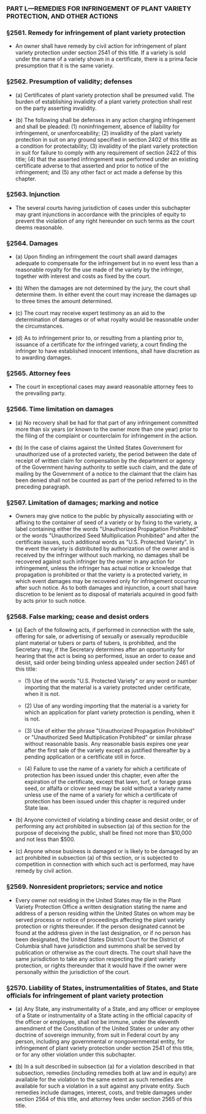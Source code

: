 ### PART L—REMEDIES FOR INFRINGEMENT OF PLANT VARIETY PROTECTION, AND OTHER ACTIONS

### §2561. Remedy for infringement of plant variety protection
* An owner shall have remedy by civil action for infringement of plant variety protection under section 2541 of this title. If a variety is sold under the name of a variety shown in a certificate, there is a prima facie presumption that it is the same variety.

### §2562. Presumption of validity; defenses
* (a) Certificates of plant variety protection shall be presumed valid. The burden of establishing invalidity of a plant variety protection shall rest on the party asserting invalidity.

* (b) The following shall be defenses in any action charging infringement and shall be pleaded: (1) noninfringement, absence of liability for infringement, or unenforceability; (2) invalidity of the plant variety protection in suit on any ground specified in section 2402 of this title as a condition for protectability; (3) invalidity of the plant variety protection in suit for failure to comply with any requirement of section 2422 of this title; (4) that the asserted infringement was performed under an existing certificate adverse to that asserted and prior to notice of the infringement; and (5) any other fact or act made a defense by this chapter.

### §2563. Injunction
* The several courts having jurisdiction of cases under this subchapter may grant injunctions in accordance with the principles of equity to prevent the violation of any right hereunder on such terms as the court deems reasonable.

### §2564. Damages
* (a) Upon finding an infringement the court shall award damages adequate to compensate for the infringement but in no event less than a reasonable royalty for the use made of the variety by the infringer, together with interest and costs as fixed by the court.

* (b) When the damages are not determined by the jury, the court shall determine them. In either event the court may increase the damages up to three times the amount determined.

* (c) The court may receive expert testimony as an aid to the determination of damages or of what royalty would be reasonable under the circumstances.

* (d) As to infringement prior to, or resulting from a planting prior to, issuance of a certificate for the infringed variety, a court finding the infringer to have established innocent intentions, shall have discretion as to awarding damages.

### §2565. Attorney fees
* The court in exceptional cases may award reasonable attorney fees to the prevailing party.

### §2566. Time limitation on damages
* (a) No recovery shall be had for that part of any infringement committed more than six years (or known to the owner more than one year) prior to the filing of the complaint or counterclaim for infringement in the action.

* (b) In the case of claims against the United States Government for unauthorized use of a protected variety, the period between the date of receipt of written claim for compensation by the department or agency of the Government having authority to settle such claim, and the date of mailing by the Government of a notice to the claimant that the claim has been denied shall not be counted as part of the period referred to in the preceding paragraph.

### §2567. Limitation of damages; marking and notice
* Owners may give notice to the public by physically associating with or affixing to the container of seed of a variety or by fixing to the variety, a label containing either the words "Unauthorized Propagation Prohibited" or the words "Unauthorized Seed Multiplication Prohibited" and after the certificate issues, such additional words as "U.S. Protected Variety". In the event the variety is distributed by authorization of the owner and is received by the infringer without such marking, no damages shall be recovered against such infringer by the owner in any action for infringement, unless the infringer has actual notice or knowledge that propagation is prohibited or that the variety is a protected variety, in which event damages may be recovered only for infringement occurring after such notice. As to both damages and injunction, a court shall have discretion to be lenient as to disposal of materials acquired in good faith by acts prior to such notice.

### §2568. False marking; cease and desist orders
* (a) Each of the following acts, if performed in connection with the sale, offering for sale, or advertising of sexually or asexually reproducible plant material or tubers or parts of tubers, is prohibited, and the Secretary may, if the Secretary determines after an opportunity for hearing that the act is being so performed, issue an order to cease and desist, said order being binding unless appealed under section 2461 of this title:

  * (1) Use of the words "U.S. Protected Variety" or any word or number importing that the material is a variety protected under certificate, when it is not.

  * (2) Use of any wording importing that the material is a variety for which an application for plant variety protection is pending, when it is not.

  * (3) Use of either the phrase "Unauthorized Propagation Prohibited" or "Unauthorized Seed Multiplication Prohibited" or similar phrase without reasonable basis. Any reasonable basis expires one year after the first sale of the variety except as justified thereafter by a pending application or a certificate still in force.

  * (4) Failure to use the name of a variety for which a certificate of protection has been issued under this chapter, even after the expiration of the certificate, except that lawn, turf, or forage grass seed, or alfalfa or clover seed may be sold without a variety name unless use of the name of a variety for which a certificate of protection has been issued under this chapter is required under State law.


* (b) Anyone convicted of violating a binding cease and desist order, or of performing any act prohibited in subsection (a) of this section for the purpose of deceiving the public, shall be fined not more than $10,000 and not less than $500.

* (c) Anyone whose business is damaged or is likely to be damaged by an act prohibited in subsection (a) of this section, or is subjected to competition in connection with which such act is performed, may have remedy by civil action.

### §2569. Nonresident proprietors; service and notice
* Every owner not residing in the United States may file in the Plant Variety Protection Office a written designation stating the name and address of a person residing within the United States on whom may be served process or notice of proceedings affecting the plant variety protection or rights thereunder. If the person designated cannot be found at the address given in the last designation, or if no person has been designated, the United States District Court for the District of Columbia shall have jurisdiction and summons shall be served by publication or otherwise as the court directs. The court shall have the same jurisdiction to take any action respecting the plant variety protection, or rights thereunder that it would have if the owner were personally within the jurisdiction of the court.

### §2570. Liability of States, instrumentalities of States, and State officials for infringement of plant variety protection
* (a) Any State, any instrumentality of a State, and any officer or employee of a State or instrumentality of a State acting in the official capacity of the officer or employee, shall not be immune, under the eleventh amendment of the Constitution of the United States or under any other doctrine of sovereign immunity, from suit in Federal court by any person, including any governmental or nongovernmental entity, for infringement of plant variety protection under section 2541 of this title, or for any other violation under this subchapter.

* (b) In a suit described in subsection (a) for a violation described in that subsection, remedies (including remedies both at law and in equity) are available for the violation to the same extent as such remedies are available for such a violation in a suit against any private entity. Such remedies include damages, interest, costs, and treble damages under section 2564 of this title, and attorney fees under section 2565 of this title.